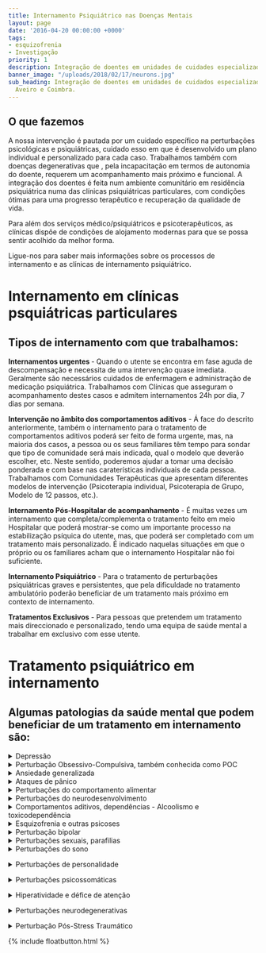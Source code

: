 ```yaml
---
title: Internamento Psiquiátrico nas Doenças Mentais
layout: page
date: '2016-04-20 00:00:00 +0000'
tags:
- esquizofrenia
- Investigação
priority: 1
description: Integração de doentes em unidades de cuidades especializadas.
banner_image: "/uploads/2018/02/17/neurons.jpg"
sub_heading: Integração de doentes em unidades de cuidados especializadas em Lisboa,
  Aveiro e Coimbra.
---
```


## O que fazemos

A nossa intervenção é pautada por um cuidado específico na perturbações psicológicas e psiquiátricas, cuidado esso em que é desenvolvido um plano individual e personalizado para cada caso. Trabalhamos também com doenças degenerativas que , pela incapacitação em termos de autonomia do doente, requerem um acompanhamento mais próximo e funcional. A integração dos doentes é feita num ambiente comunitário em residência psiquiátrica numa das clínicas psiquiátricas particulares, com condições ótimas para uma progresso terapêutico e recuperação da qualidade de vida.

Para além dos serviços médico/psiquiátricos e psicoterapêuticos, as clínicas dispõe de condições de alojamento modernas para que se possa sentir acolhido da melhor forma.

Ligue-nos para saber mais informações sobre os processos de internamento e as clínicas de internamento psiquiátrico.

<h1>Internamento em clínicas psquiátricas particulares</h1>




<h2>Tipos de internamento com que trabalhamos:</h2>

<b>Internamentos urgentes </b> - Quando o utente se encontra em fase aguda de descompensação e necessita de uma intervenção quase imediata. Geralmente são necessários cuidados de enfermagem e administração de medicação psiquiátrica. Trabalhamos com Clínicas que asseguram o acompanhamento destes casos e admitem internamentos 24h por dia, 7 dias por semana.

<b>Intervenção no âmbito dos comportamentos aditivos</b> - Á face do descrito anteriormente, também o internamento para o tratamento de comportamentos aditivos poderá ser feito de forma urgente, mas, na maioria dos casos, a pessoa ou os seus familiares têm tempo para sondar que tipo de comunidade será mais indicada, qual o modelo que deverão escolher, etc. Neste sentido, poderemos ajudar a tomar uma decisão ponderada e com base nas caraterísticas individuais de cada pessoa. Trabalhamos com Comunidades Terapêuticas que apresentam diferentes modelos de intervenção (Psicoterapia individual, Psicoterapia de Grupo, Modelo de 12 passos, etc.).

<b>Internamento Pós-Hospitalar de acompanhamento</b> -  É muitas vezes um internamento que completa/complementa o tratamento feito em meio Hospitalar que poderá mostrar-se  como um importante processo na estabilização psíquica do utente, mas, que poderá ser completado com um tratamento mais personalizado. É indicado naquelas situações em que o próprio ou os familiares acham que o internamento Hospitalar não foi suficiente.

<b>Internamento Psiquiátrico</b> - Para o tratamento de perturbações psiquiátricas graves e persistentes, que pela dificuldade no tratamento ambulatório poderão beneficiar de um tratamento mais próximo em contexto de internamento.

<b>Tratamentos Exclusivos</b> - Para pessoas que pretendem um tratamento mais direccionado e personalizado, tendo uma equipa de saúde mental a trabalhar em exclusivo com esse utente.

<h1>Tratamento psiquiátrico em internamento</h1>


<h2>Algumas patologias da saúde mental que podem beneficiar de um tratamento em internamento são: </h2>

<details>
<summary> Depressão</summary>


  Caraterizada por sintomas como: humor depressivo, diminuição do interesse ou prazer por atividades, alterações do apetite, insónia, alterações psicomotoras, fadiga, sentimentos de desvalorização ou culpa, diminuição da capacidade de pensamento ou concentração, pensamentos recorrentes acerca da morte, ideação suicida.
</details>

<details>
<summary> Perturbação Obsessivo-Compulsiva, também conhecida como POC</summary>


  As caraterísticas essenciais são as obsessões, tais como, ideias, pensamentos, impulsos ou imagens persistentes e compulsões, tais como comportamentos ou atos mentais repetitivos. Esta características têm um impacto muito significativo sobre a vida do indivíduo, reduzindo em muito a sua autonomia funcional.
</details>

<details>
<summary> Ansiedade generalizada</summary>

Carateriza-se por ansiedade e preocupação exageradas acompanhadas de agitação, fadiga, dificuldade de concentração, irritabilidade e sono perturbado. Estes sintomas têm uma frequência muito elevada precisando portanto  de uma atenção clínica permanente.
</details>

<details>
<summary> Ataques de pânico</summary>

Os sintomas incluem palpitações, suores, dificuldades em respirar, dores no peito, tonturas ou sensações de cabeça oca, desrealização ou despersonalização, medo de perder o controlo, medo de morrer. Estes ataques podem decorrer no contexto de outras perturbações psiquiátricas.
</details>

<details>
<summary> Perturbações do comportamento alimentar</summary>

Recusa em manter um peso corporal normal mínimo (anorexia) ou episódios repetidos de voracidade alimentar, seguidos por comportamentos compensatórios inapropriados (bulimia). A caraterística comum a estas duas perturbações é a existência de uma distorção marcada da imagem corporal.
</details>

<details>
<summary> Perturbações do neurodesenvolvimento</summary>

Caraterizam-se por um défice grave e global em diversas áreas do desenvolvimento: competências socias, competências de comunicação ou pela presença de comportamentos, interesses e atividades estereotipadas (p.e Autismo).

</details>

<details>
<summary> Comportamentos aditivos, dependências - Alcoolismo e toxicodependência</summary>

Incluem perturbações relacionadas com o consumo de uma droga de abuso, incluindo o álcool, (dependência, abuso intoxicação e abstinência). Incluem também adições comportamentais, tais como o jogo patológico, compras compulsivas, entre outras. Mais recentemente a dependência da internet tem também vindo a incluir este lote de perturbações.
</details>

<details>
<summary> Esquizofrenia e outras psicoses</summary>

Carateriza-se por uma eventual perda de contacto com a realidade, com sintomas como agitação/lentificação psicomotora, comportamentos, afetos e produção de pensamento disfuncionais e halucinações sensoriais que causam marcada disfunção social ou ocupacional.
</details>

<details>

<summary> Perturbação bipolar</summary>

A evolução clínica desta perturbação é caraterizada pela presença de episódios maníacos ou mistos (incluem episódios depressivos). Esta é uma perturbação marcada pela elevada instabilidade emocional.
</details>

<details>

<summary> Perturbações sexuais, parafilias</summary>

Caraterizam-se por perturbações do desejo sexual e das modificações que caraterizam o ciclo de resposta sexual ou dor associada ao ato sexual.
</details>

<details>

<summary> Perturbações do sono</summary>

Surgem de anomalias endógenas dos mecanismos de génese e horário de ciclo sono-vigília, frequentemente complicadas por fatores de condicionamento.</details>

<details>

<summary> Perturbações de personalidade</summary>

Os traços de personalidade são desadaptativos, causando incapacidade funcional significativa ou sofrimento subjetivo: perturbação paranoide, esquizoide e esquizotípica da personalidade; Perturbações antissocial, estado-limite Borderline, histriónica e narcísica da personalidade; Perturbação dependente, evitante e obsessivo-compulsiva da personalidade.</details>

<details>

<summary> Perturbações psicossomáticas</summary>

Padrão de queixas somáticas clinicamente significativas, recorrentes e múltiplas. Uma queixa somática é considerada clinicamente significativa se resulta em tratamento médico ou causa incapacidade significativa no funcionamento social e ocupacional.</details>

<details>

<summary> Hiperatividade e défice de atenção</summary>

Padrão persistente de falta de atenção e/ou impulsividade-hiperatividade, com uma intensidade que é mais frequente e grave que o observado habitualmente em sujeitos com um nível semelhante de desenvolvimento.</details>

<details>

<summary> Perturbações neurodegenerativas</summary>

Caraterizam-se pelo desenvolvimento de défices cognitivos múltiplos (incluindo diminuição da memória) devido aos efeitos diretos de um estado físico geral, aos efeitos persistentes de uma substancia ou a múltiplas etiologias. Nestas se incluem por exemplo: Alzheimer, parkinson, demência frontal, esclerose múltipla, entre outras.</details>

<details>

<summary> Perturbação Pós-Stress Traumático</summary>

Desenvolvimento de sintomas característicos a seguir à exposição ou observação de um stressor traumático extremo, implicando uma experiencia pessoal direta com o acontecimento que envolva morte, ameaça de morte ou ferimento grave. Nesta perturbação o doente está constantemente a  reexperienciar os sintomas de grande activação cognitiva, emocional e comportamental que havia experienciado aquando do contacto com o evento stressor.
</details>


{% include floatbutton.html %}
